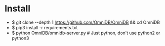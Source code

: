 Install
=====
* $ git clone --depth 1 https://github.com/OmniDB/OmniDB && cd OmniDB
* $ pip3 install -r requirements.txt
* $ python OmniDB/omnidb-server.py # Just python, don't use python2 or python3
